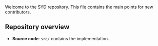 Welcome to the SYD repository. This file contains the main points for new contributors.

## Repository overview

- **Source code**: `src/` contains the implementation.